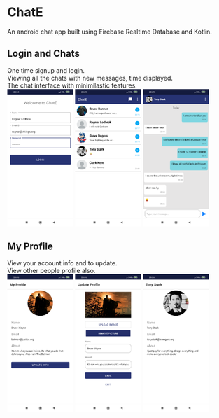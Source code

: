 # ChatE
An android chat app built using Firebase Realtime Database and Kotlin.

## Login and Chats
One time signup and login.<br />
Viewing all the chats with new messages, time displayed.<br />
The chat interface with minimilastic features. <br />
<kbd><img src="images/login.png" alt="login" height="30%" width="30%" ></kbd>
<img src="images/chatlist.png" alt="chatlist" height="30%" width="30%">
<img src="images/chat.png" alt="chat" height="30%" width="30%">
## My Profile
View your account info and to update.<br />
View other people profile also.<br />
<img src="images/myprofile.png" alt="myprofile" height="30%" width="30%">
<img src="images/updateprofile.png" alt="updateprofile" height="30%" width="30%">
<img src="images/otherprofile.png" alt="otherprofile" height="30%" width="30%">
